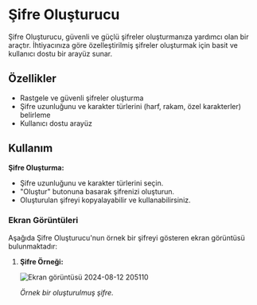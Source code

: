 # Şifre Oluşturucu

Şifre Oluşturucu, güvenli ve güçlü şifreler oluşturmanıza yardımcı olan bir araçtır. İhtiyacınıza göre özelleştirilmiş şifreler oluşturmak için basit ve kullanıcı dostu bir arayüz sunar.

## Özellikler

- Rastgele ve güvenli şifreler oluşturma
- Şifre uzunluğunu ve karakter türlerini (harf, rakam, özel karakterler) belirleme
- Kullanıcı dostu arayüz

## Kullanım

 **Şifre Oluşturma:**
   - Şifre uzunluğunu ve karakter türlerini seçin.
   - "Oluştur" butonuna basarak şifrenizi oluşturun.
   - Oluşturulan şifreyi kopyalayabilir ve kullanabilirsiniz.

### Ekran Görüntüleri

Aşağıda Şifre Oluşturucu'nun örnek bir şifreyi gösteren ekran görüntüsü bulunmaktadır:

1. **Şifre Örneği:**
 
   ![Ekran görüntüsü 2024-08-12 205110](https://github.com/user-attachments/assets/802a1467-4f9e-40a8-acfc-c1739d10d01c)
   
   *Örnek bir oluşturulmuş şifre.*
